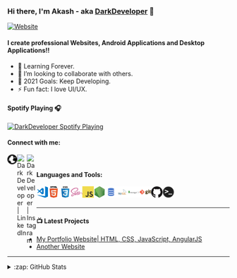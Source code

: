 ### Hi there, I'm Akash - aka [DarkDeveloper][website] 👋

[![Website](https://img.shields.io/website?label=darkdeveloperz.github.io&style=for-the-badge&url=https%3A%2F%2Fdarkdeveloperz.github.io/)](darkdeveloperz.github.io)

<!-- [![Twitter Follow](https://img.shields.io/twitter/follow/codeSTACKr?color=1DA1F2&logo=twitter&style=for-the-badge)](https://twitter.com/intent/follow?original_referer=https%3A%2F%2Fgithub.com%2FcodeSTACKr&screen_name=codeSTACKr) -->

#### I create professional Websites, Android Applications and Desktop Applications!!

- 🌱 Learning Forever.
- 👯 I’m looking to collaborate with others.
- 🥅 2021 Goals: Keep Developing.
- ⚡ Fun fact: I love UI/UX.

#### Spotify Playing 🎧

[<img src="https://now-playing-codestackr.vercel.app/api/spotify-playing" alt="DarkDeveloper Spotify Playing" width="350" />](https://open.spotify.com/user/swyqyimdc12jajde4vpwd2x1b)

#### Connect with me:

[<img align="left" alt="darkdeveloperz.github.io" width="22px" src="https://raw.githubusercontent.com/iconic/open-iconic/master/svg/globe.svg" />][website]

<!-- [<img align="left" alt="DarkDeveloper | YouTube" width="22px" src="https://cdn.jsdelivr.net/npm/simple-icons@v3/icons/youtube.svg" />][youtube] -->

<!-- [<img align="left" alt="DarkDeveloper | Twitter" width="22px" src="https://cdn.jsdelivr.net/npm/simple-icons@v3/icons/twitter.svg" />][twitter] -->

[<img align="left" alt="DarkDeveloper | LinkedIn" width="22px" src="https://cdn.jsdelivr.net/npm/simple-icons@v3/icons/linkedin.svg" />][linkedin]
[<img align="left" alt="DarkDeveloper | Instagram" width="22px" src="https://cdn.jsdelivr.net/npm/simple-icons@v3/icons/instagram.svg" />][instagram]

<br />

#### Languages and Tools:

[<img align="left" alt="Visual Studio Code" width="26px" src="https://raw.githubusercontent.com/github/explore/80688e429a7d4ef2fca1e82350fe8e3517d3494d/topics/visual-studio-code/visual-studio-code.png" />][website]
[<img align="left" alt="HTML5" width="26px" src="https://raw.githubusercontent.com/github/explore/80688e429a7d4ef2fca1e82350fe8e3517d3494d/topics/html/html.png" />][website]
[<img align="left" alt="CSS3" width="26px" src="https://raw.githubusercontent.com/github/explore/80688e429a7d4ef2fca1e82350fe8e3517d3494d/topics/css/css.png" />][website]
[<img align="left" alt="Sass" width="26px" src="https://raw.githubusercontent.com/github/explore/80688e429a7d4ef2fca1e82350fe8e3517d3494d/topics/sass/sass.png" />][website]
[<img align="left" alt="JavaScript" width="26px" src="https://raw.githubusercontent.com/github/explore/80688e429a7d4ef2fca1e82350fe8e3517d3494d/topics/javascript/javascript.png" />][website]
[<img align="left" alt="Node.js" width="26px" src="https://raw.githubusercontent.com/github/explore/80688e429a7d4ef2fca1e82350fe8e3517d3494d/topics/nodejs/nodejs.png" />][website]
[<img align="left" alt="SQL" width="26px" src="https://raw.githubusercontent.com/github/explore/80688e429a7d4ef2fca1e82350fe8e3517d3494d/topics/sql/sql.png" />][website]
[<img align="left" alt="MySQL" width="26px" src="https://raw.githubusercontent.com/github/explore/80688e429a7d4ef2fca1e82350fe8e3517d3494d/topics/mysql/mysql.png" />][website]
[<img align="left" alt="MongoDB" width="26px" src="https://raw.githubusercontent.com/github/explore/80688e429a7d4ef2fca1e82350fe8e3517d3494d/topics/mongodb/mongodb.png" />][website]
[<img align="left" alt="Git" width="26px" src="https://raw.githubusercontent.com/github/explore/80688e429a7d4ef2fca1e82350fe8e3517d3494d/topics/git/git.png" />][website]
[<img align="left" alt="GitHub" width="26px" src="https://raw.githubusercontent.com/github/explore/78df643247d429f6cc873026c0622819ad797942/topics/github/github.png" />][website]
[<img align="left" alt="Terminal" width="26px" src="https://raw.githubusercontent.com/github/explore/80688e429a7d4ef2fca1e82350fe8e3517d3494d/topics/terminal/terminal.png" />][website]

<br />
<br />

---

#### 📺 Latest Projects

- [My Portfolio Website| HTML, CSS, JavaScript, AngularJS](https://darkdeveloperz.github.io/)
- [Another Website](https://darkdeveloperz.github.io/Noor_Chahal/)

---

<details>
  <summary>:zap: GitHub Stats</summary>

  <img align="left" alt="DarkDeveloperz GitHub Stats" src="https://github-readme-stats.codestackr.vercel.app/api?username=DarkDeveloperz&show_icons=true&hide_border=true" />

</details>

[website]: https://darkdeveloperz.github.io/
[instagram]: https://www.instagram.com/printf_ak/
[linkedin]: https://www.linkedin.com/in/darkdeveloperz/

